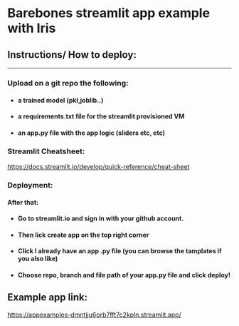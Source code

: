# Barebones streamlit app example with Iris

## Instructions/ How to deploy:

---

### Upload on a git repo the following:

* #### a trained model (pkl,joblib..)
* #### a requirements.txt file for the streamlit provisioned VM
* #### an app.py file with the app logic (sliders etc, etc)

### Streamlit Cheatsheet:
https://docs.streamlit.io/develop/quick-reference/cheat-sheet

### Deployment:

#### After that:

* #### Go to streamlit.io and sign in with your github account.

* #### Then lick create app on the top right corner

* #### Click I already have an app .py file (you can browse the tamplates if you also like)

* #### Choose repo, branch and file path of your app.py file and click deploy!

## Example app link:
https://appexamples-dmntjju6prb7fft7c2kpln.streamlit.app/
